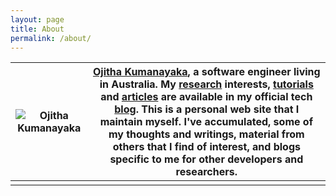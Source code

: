 ```yaml
---
layout: page
title: About
permalink: /about/
---
```


| ![Ojitha Kumanayaka](https://scontent.fsyd3-1.fna.fbcdn.net/v/t31.0-8/23415319_10155661625825734_5511936158807654307_o.jpg?_nc_cat=110&_nc_sid=09cbfe&_nc_ohc=zLH0XegDjLYAX92u2x8&_nc_ht=scontent.fsyd3-1.fna&oh=7170c8c39e7634993d95f6de86898581&oe=5F5819E9) | **[Ojitha Kumanayaka](https://www.linkedin.com/in/ojitha)**, a software engineer living in Australia. My [research](https://ojitha.blogspot.com/p/research.html) interests, [tutorials](https://ojitha.blogspot.com/p/tutorials.html) and [articles](https://ojitha.blogspot.com/p/articles.html) are available in my official tech [blog](https://ojitha.blogspot.com.au). This is a personal web site that I maintain myself. I've accumulated, some of my thoughts and writings, material from others that I find of interest, and blogs specific to me for other developers and researchers. |
| ------------------------------------------------------------ | ------------------------------------------------------------ |
|                                                              |                                                              |

<!--stackedit_data:
eyJoaXN0b3J5IjpbMTQ2Mjc2NTg3Nl19
-->